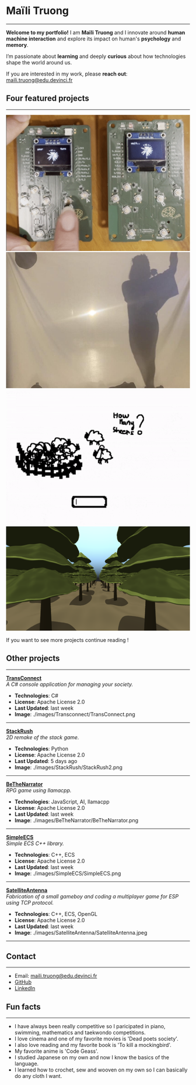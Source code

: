 
# Maïli Truong
---
**Welcome to my portfolio!** 
I am **Maïli Truong** and I innovate around **human machine interaction** and explore its impact on human's **psychology** and **memory**. 

I’m passionate about **learning** and deeply **curious** about how technologies shape the world around us. 

If you are interested in my work, please **reach out**: maili.truong@edu.devinci.fr


## Four featured projects
---
![FlowerGame](./images/SmallGameboy/FlowerGame.png)
![ShadowBallet](./images/ShadowBallet/shadow.jpeg)
![MathExploration](./images/MathExploration/MathExploration.png)
![RayMarching](./images/Droppy/droppy2.png)

If you want to see more projects continue reading !

## Other projects
---
**[TransConnect](https://github.com/mailittlepony)**  
_A C# console application for managing your society._  
- **Technologies**: C#
- **License**: Apache License 2.0  
- **Last Updated**: last week  
- **Image**: ./images/Transconnect/TransConnect.png

---
**[StackRush](https://github.com/mailittlepony)**  
_2D remake of the stack game._  
- **Technologies**: Python  
- **License**: Apache License 2.0  
- **Last Updated**: 5 days ago 
- **Image**: ./images/StackRush/StackRush2.png

---
**[BeTheNarrator](https://github.com/mailittlepony)**  
_RPG game using llamacpp._  
- **Technologies**: JavaScript, AI, llamacpp  
- **License**: Apache License 2.0  
- **Last Updated**: last week  
- **Image**: ./images/BeTheNarrator/BeTheNarrator.png

---
**[SimpleECS](https://github.com/mailittlepony)**  
_Simple ECS C++ library._  
- **Technologies**: C++, ECS  
- **License**: Apache License 2.0  
- **Last Updated**: last week  
- **Image**: ./images/SimpleECS/SimpleECS.png

---
**[SatelliteAntenna](https://github.com/mailittlepony)**  
_Fabrication of a small gameboy and coding a multiplayer game for ESP using TCP protocol._  
- **Technologies**: C++, ECS, OpenGL  
- **License**: Apache License 2.0  
- **Last Updated**: last week  
- **Image**: ./images/SatelliteAntenna/SatelliteAntenna.jpeg

---

## Contact
---
- Email: maili.truong@edu.devinci.fr
- [GitHub](https://github.com/mailittlepony)
- [LinkedIn](www.linkedin.com/in/maïli-truong-6a9ab02b5)

## Fun facts
---
- I have always been really competitive so I paricipated in piano, swimming, mathematics and taekwondo competitions.
- I love cinema and one of my favorite movies is 'Dead poets society'.
- I also love reading and my favorite book is 'To kill a mockingbird'.
- My favorite anime is 'Code Geass'.
- I studied Japanese on my own and now I know the basics of the language.
- I learned how to crochet, sew and wooven on my own so I can basically do any cloth I want.

